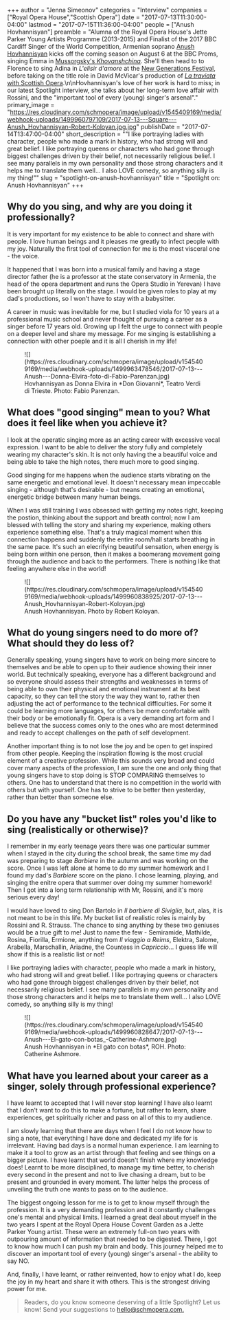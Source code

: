 +++
author = "Jenna Simeonov"
categories = "Interview"
companies = ["Royal Opera House","Scottish Opera"]
date = "2017-07-13T11:30:00-04:00"
lastmod = "2017-07-15T11:36:00-04:00"
people = ["Anush Hovhannisyan"]
preamble = "Alumna of the Royal Opera House's Jette Parker Young Artists Programme (2013-2015) and Finalist of the 2017 BBC Cardiff Singer of the World Competition, Armenian soprano [Anush Hovhannisyan](/scene/people/anush-hovhannisyan/) kicks off the coming season on August 6 at the BBC Proms, singing Emma in [Mussorgsky's *Khovanshchina*](https://www.bbc.co.uk/events/epxbp6). She'll then head to to Florence to sing Adina in *L'elisir d'amore* at the [New Generations Festival](https://www.newgenerationfestival.org/home), before taking on the title role in David McVicar's production of [*La traviata* with Scottish Opera](https://www.scottishopera.org.uk/shows/la-traviata/).\n\nHovhannisyan's love of her work is hard to miss; in our latest Spotlight interview, she talks about her long-term love affair with Rossini, and the \"important tool of every (young) singer's arsenal\"."
primary_image = "https://res.cloudinary.com/schmopera/image/upload/v1545409169/media/webhook-uploads/1499960797109/2017-07-13---Square---Anush_Hovhannisyan-Robert-Koloyan.jpg.jpg"
publishDate = "2017-07-14T13:47:00-04:00"
short_description = "&quot;I like portraying ladies with character, people who made a mark in history, who had strong will and great belief. I like portraying queens or characters who had gone through biggest challenges driven by their belief, not necessarily religious belief. I see many parallels in my own personality and those strong characters and it helps me to translate them well... I also LOVE comedy, so anything silly is my thing!&quot;"
slug = "spotlight-on-anush-hovhannisyan"
title = "Spotlight on: Anush Hovhannisyan"
+++

## Why do you sing, and why are you doing it professionally?

It is very important for my existence to be able to connect and share with people. I love human beings and it pleases me greatly to infect people with my joy. Naturally the first tool of connection for me is the most visceral one - the voice. 

It happened that I was born into a musical family and having a stage director father (he is a professor at the state conservatory in Armenia, the head of the opera department and runs the Opera Studio in Yerevan) I have been brought up literally on the stage. I would be given roles to play at my dad's productions, so I won't have to stay with a babysitter. 

A career in music was inevitable for me, but I studied viola for 10 years at a professional music school and never thought of pursuing a career as a singer before 17 years old. Growing up I felt the urge to connect with people on a deeper level and share my message. For me singing is establishing a connection with other poeple and it is all I cherish in my life! 

<figure data-type="image">
![](https://res.cloudinary.com/schmopera/image/upload/v1545409169/media/webhook-uploads/1499963478546/2017-07-13---Anush---Donna-Elvira-foto-di-Fabio-Parenzan.jpg)<figcaption>Hovhannisyan as Donna Elvira in *Don Giovanni*, Teatro Verdi di Trieste. Photo: Fabio Parenzan.</figcaption>
</figure>

## What does "good singing" mean to you? What does it feel like when you achieve it?

I look at the operatic singing more as an acting career with excessive vocal expression. I want to be able to deliver the story fully and completely wearing my character's skin. It is not only having the a beautiful voice and being able to take the high notes, there much more to good singing. 

Good singing for me happens when the audience starts vibrating on the same energetic and emotional level. It doesn't necessary mean impeccable singing - although that's desirable - but means creating an emotional, energetic bridge between many human beings. 

When I was still training I was obsessed with getting my notes right, keeping the postion, thinking about the support and breath control; now I am blessed with telling the story and sharing my experience, making others experience something else. That's a truly magical moment when this connection happens and suddenly the entire room/hall starts breathing in the same pace. It's such an elecrifying beautiful sensation, when energy is being born within one person, then it makes a boomerang movement going through the audience and back to the performers. There is nothing like that feeling anywhere else in the world!

<figure data-type="image">
![](https://res.cloudinary.com/schmopera/image/upload/v1545409169/media/webhook-uploads/1499960838925/2017-07-13---Anush_Hovhannisyan-Robert-Koloyan.jpg)
<figcaption>Anush Hovhannisyan. Photo by Robert Koloyan.</figcaption>
</figure>

## What do young singers need to do more of? What should they do less of?

Generally speaking, young singers have to work on being more sincere to themselves and be able to open up to their audience showing their inner world. But technically speaking, everyone has a different background and so everyone should assess their strengths and weaknesses in terms of being able to own their physical and emotional instrument at its best capacity, so they can tell the story the way they want to, rather then adjusting the act of performance to the technical difficulties. For some it could be learning more languages, for others be more comfortable with their body or be emotionally fit. Opera is a very demanding art form and I believe that the success comes only to the ones who are most determined and ready to accept challenges on the path of self development. 

Another important thing is to not lose the joy and be open to get inspired from other people. Keeping the inspiration flowing is the most crucial element of a creative profession. While this sounds very broad and could cover many aspects of the profession, I am sure the one and only thing that young singers have to stop doing is STOP COMPARING themselves to others. One has to understand that there is no competition in the world with others but with yourself. One has to strive to be better then yesterday, rather than better than someone else.

## Do you have any "bucket list" roles you'd like to sing (realistically or otherwise)?

I remember in my early teenage years there was one particular summer when I stayed in the city during the school break, the same time my dad was preparing to stage *Barbiere* in the autumn and was working on the score. Once I was left alone at home to do my summer homework and I found my dad's *Barbiere* score on the piano. I chose learning, playing, and singing the enitre opera that summer over doing my summer homework! Then I got into a long term relationship with Mr, Rossini, and it's more serious every day! 

I would have loved to sing Don Bartolo in *Il barbiere di Siviglia*, but, alas, it is not meant to be in this life. My bucket list of realistic roles is mainly by Rossini and R. Strauss. The chance to sing anything by these two geniuses would be a true gift to me! Just to name the few - Semiramide, Mathilde, Rosina, Fiorilla, Ermione, anything from *Il viaggio a Reims*, Elektra, Salome, Arabella, Marschallin, Ariadne, the Countess in *Capriccio*... I guess life will show if this is a realistic list or not! 

I like portraying ladies with character, people who made a mark in history, who had strong will and great belief. I like portraying queens or characters who had gone through biggest challenges driven by their belief, not necessarily religious belief. I see many parallels in my own personality and those strong characters and it helps me to translate them well... I also LOVE comedy, so anything silly is my thing! 

<figure data-type="image">
![](https://res.cloudinary.com/schmopera/image/upload/v1545409169/media/webhook-uploads/1499960828647/2017-07-13---Anush---El-gato-con-botas_-Catherine-Ashmore.jpg)
<figcaption>Anush Hovhannisyan in *El gato con botas*, ROH. Photo: Catherine Ashmore.</figcaption>
</figure>

## What have you learned about your career as a singer, solely through professional experience?

I have learnt to accepted that I will never stop learning! I have also learnt that I don't want to do this to make a fortune, but rather to learn, share experiences, get spiritually richer and pass on all of this to my audience. 

I am slowly learning that there are days when I feel I do not know how to sing a note, that everything I have done and dedicated my life for is irrelevant. Having bad days is a normal human experience. I am learning to make it a tool to grow as an artist through that feeling and see things on a bigger picture. I have learnt that world doesn't finish where my knowledge does! Learnt to be more disciplined, to manage my time better, to cherish every second in the present and not to live chasing a dream, but to be present and grounded in every moment. The latter helps the process of unveiling the truth one wants to pass on to the audience. 

The biggest ongoing lesson for me is to get to know myself through the profession. It is a very demanding profession and it constantly challenges one's mental and physical limits. I learned a great deal about myself in the two years I spent at the Royal Opera House Covent Garden as a Jette Parker Young artist. These were an extremely full-on two years with outpouring amount of information that needed to be digested. There, I got to know how much I can push my brain and body. This journey helped me to discover an important tool of every (young) singer's arsenal - the ability to say NO. 

And, finally, I have learnt, or rather reinvented, how to enjoy what I do, keep the joy in my heart and share it with others. This is the strongest driving power for me. 

>Readers, do you know someone deserving of a little Spotlight? Let us know! Send your suggestions to [hello@schmopera.com.](mailto:hello@schmopera.com)
